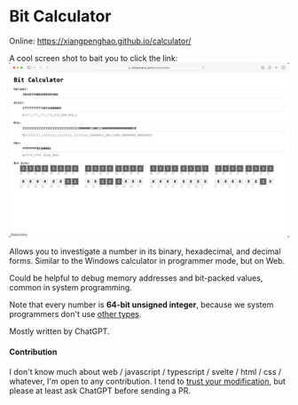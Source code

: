 # Bit Calculator 

Online: https://xiangpenghao.github.io/calculator/

A cool screen shot to bait you to click the link:
![](/dev/screenshot.png)


Allows you to investigate a number in its binary, hexadecimal, and decimal forms. 
Similar to the Windows calculator in programmer mode, but on Web.

Could be helpful to debug memory addresses and bit-packed values, common in system programming. 

Note that every number is **64-bit unsigned integer**, because we system programmers don't use [other types](https://www.reddit.com/r/ProgrammerHumor/comments/13gt6co/standagainstfloats/#lightbox).

Mostly written by ChatGPT.

#### Contribution
I don't know much about web / javascript / typescript / svelte / html / css / whatever, I'm open to any contribution.
I tend to [trust your modification](https://gist.github.com/thesamesam/223949d5a074ebc3dce9ee78baad9e27), but please at least ask ChatGPT before sending a PR.
